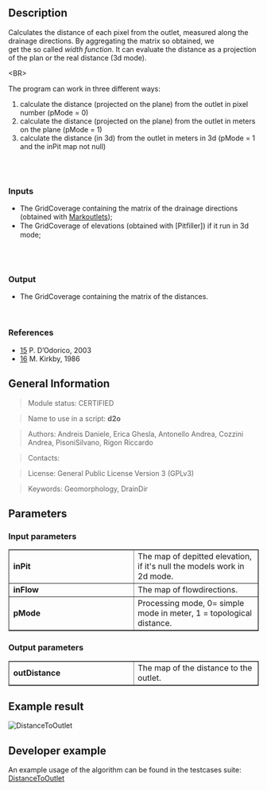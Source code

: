 <h2>Description</h2>

<p>Calculates the distance of each pixel from the outlet, measured along the drainage directions. By aggregating the matrix so obtained, we<br>
get the so called <i>width function</i>. It can evaluate the distance  as a projection of the plan or the real distance (3d mode).<br>
</p>


&lt;BR&gt;


The program can work in three different ways:
<ol>
<li> calculate the distance (projected on the plane)  from the outlet in pixel number (pMode = 0)</li>
<li> calculate the distance (projected on the plane)  from the outlet in meters on the plane (pMode = 1)</li>
<li> calculate the distance (in 3d) from the outlet in meters in 3d (pMode = 1 and the inPit map not null)</li>
</ol>
<br>
<br>
<h3>Inputs</h3>
<ul>
<li> The GridCoverage containing the matrix of the drainage directions (obtained with <a href='Markoutlets.md'>Markoutlets</a>);</li>
<li> The GridCoverage of elevations (obtained with [Pitﬁller]) if it run in 3d mode;</li>
</ul>
<br>
<br>
<h3>Output</h3>
<ul>
<li> The GridCoverage containing the matrix of the distances.</li>
</ul>
<br>
<br<br>
<h3>References</h3>
<ul>
<li><a href='Bibliography#15,.md'>15</a> P. D’Odorico, 2003</li>
<li><a href='Bibliography#16,.md'>16</a> M. Kirkby, 1986</li>
</ul>


<h2>General Information</h2>

<blockquote>Module status: CERTIFIED</blockquote>

<blockquote>Name to use in a script: <b>d2o</b></blockquote>

<blockquote>Authors: Andreis Daniele, Erica Ghesla, Antonello Andrea, Cozzini Andrea, PisoniSilvano, Rigon Riccardo</blockquote>

<blockquote>Contacts:</blockquote>

<blockquote>License: General Public License Version 3 (GPLv3)</blockquote>

<blockquote>Keywords: Geomorphology, DrainDir</blockquote>


<h2>Parameters</h2>

<h3>Input parameters</h3>
<table cellpadding='10' width='70%' border='1'>
<tr>
<td width='50%'> <b>inPit</b> </td><td width='50%'> The map of depitted elevation, if it's null the models work in 2d mode. </td>
</tr>
<tr>
<td width='50%'> <b>inFlow</b> </td><td width='50%'> The map of flowdirections. </td>
</tr>
<tr>
<td width='50%'> <b>pMode</b> </td><td width='50%'> Processing mode, 0= simple mode in meter, 1 = topological distance. </td>
</tr>
</table>

<h3>Output parameters</h3>
<table cellpadding='10' width='70%' border='1'>
<tr>
<td width='50%'> <b>outDistance</b> </td><td width='50%'> The map of the distance to the outlet. </td>
</tr>
</table>

<h2>Example result</h2>

<img src='http://wiki.jgrasstools.googlecode.com/git/images/hortonmachine/distancetooutlet.png' alt='DistanceToOutlet' />
<br>
<h2>Developer example</h2>

An example usage of the algorithm can be found in the testcases suite:<br>
<a href='http://code.google.com/p/jgrasstools/source/browse/hortonmachine/src/test/java/org/jgrasstools/hortonmachine/models/hm/TestDistanceToOutlet.java'>DistanceToOutlet</a>